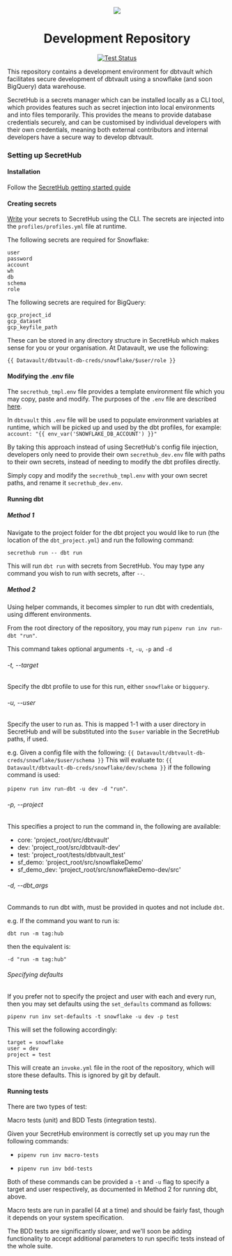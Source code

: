 <p align="center">
  <img src="https://user-images.githubusercontent.com/25080503/65772647-89525700-e132-11e9-80ff-12ad30a25466.png">
</p>

<h1 align="center"> Development Repository </h1>
<p align="center">
<a href="https://github.com/Datavault-UK/dbtvault-dev"><img
    src="https://circleci.com/gh/Datavault-UK/dbtvault-dev.svg?style=shield&circle-token=7b9d6cb90833b6953c82493162951aca0b12a75c" 
    alt="Test Status"
  /></a>
</p>

This repository contains a development environment for dbtvault which facilitates secure development of dbtvault using a
snowflake (and soon BigQuery) data warehouse.

SecretHub is a secrets manager which can be installed locally as a CLI tool, which provides features such as secret 
injection into local environments and into files temporarily. This provides the means to provide database credentials 
securely, and can be customised by individual developers with their own credentials, meaning both external contributors 
and internal developers have a secure way to develop dbtvault.

### Setting up SecretHub

#### Installation
Follow the [SecretHub getting started guide](https://secrethub.io/docs/start/getting-started/)

#### Creating secrets
[Write](https://se9crethub.io/docs/reference/cli/write/) your secrets to SecretHub using the CLI. 
The secrets are injected into the `profiles/profiles.yml` file at runtime. 


The following secrets are required for Snowflake:

```
user
password
account
wh
db
schema
role
```

The following secrets are required for BigQuery:

```
gcp_project_id
gcp_dataset
gcp_keyfile_path
```

These can be stored in any directory structure in SecretHub which makes sense for you or your organisation. 
At Datavault, we use the following:

`{{ Datavault/dbtvault-db-creds/snowflake/$user/role }}`


#### Modifying the .env file

The `secrethub_tmpl.env` file provides a template environment file which you may copy, paste and modify. The purposes 
of the `.env` file are described [here](https://secrethub.io/docs/reference/cli/run/#environment-files). 

In `dbtvault` this `.env` file will be used to populate environment variables at runtime, which will be picked up and
used by the dbt profiles, for example: `account: "{{ env_var('SNOWFLAKE_DB_ACCOUNT') }}"`

By taking this approach instead of using SecretHub's config file injection, developers only need to provide their own
`secrethub_dev.env` file with paths to their own secrets, instead of needing to modify the dbt profiles directly. 

Simply copy and modify the `secrethub_tmpl.env` with your own secret paths, and rename it `secrethub_dev.env`.


#### Running dbt


##### Method 1

Navigate to the project folder for the dbt project you would like to run (the location of the `dbt_project.yml`) 
and run the following command:

```secrethub run -- dbt run```

This will run `dbt run` with secrets from SecretHub. You may type any command you wish to run with secrets, after `--`.

##### Method 2

Using helper commands, it becomes simpler to run dbt with credentials, using different environments. 

From the root directory of the repository, you may run `pipenv run inv run-dbt "run"`.

This command takes optional arguments `-t`, `-u`, `-p` and `-d`

###### -t, --target

Specify the dbt profile to use for this run, either `snowflake` or `bigquery`.

###### -u, --user

Specify the user to run as. This is mapped 1-1 with a user directory in SecretHub and will be substituted into 
the `$user` variable in the SecretHub paths, if used. 

e.g. Given a config file with the following: ```{{ Datavault/dbtvault-db-creds/snowflake/$user/schema }}``` 
This will evaluate to: `{{ Datavault/dbtvault-db-creds/snowflake/dev/schema }}`
if the following command is used:

`pipenv run inv run-dbt -u dev -d "run"`.

###### -p, --project 

This specifies a project to run the command in, the following are available:

- core: 'project_root/src/dbtvault'
- dev: 'project_root/src/dbtvault-dev'
- test: 'project_root/tests/dbtvault_test'
- sf_demo: 'project_root/src/snowflakeDemo'
- sf_demo_dev: 'project_root/src/snowflakeDemo-dev/src'

###### -d, --dbt_args

Commands to run dbt with, must be provided in quotes and not include `dbt`.

e.g. If the command you want to run is:

`dbt run -m tag:hub`

then the equivalent is:

`-d "run -m tag:hub"`

###### Specifying defaults

If you prefer not to specify the project and user with each and every run, then you may set defaults using the 
`set_defaults` command as follows:

`pipenv run inv set-defaults -t snowflake -u dev -p test` 

This will set the following accordingly:

```
target = snowflake
user = dev
project = test
```

This will create an `invoke.yml` file in the root of the repository, which will store these defaults. This is ignored
by git by default. 

#### Running tests

There are two types of test:

Macro tests (unit) and BDD Tests (integration tests).

Given your SecretHub environment is correctly set up you may run the following commands:

- `pipenv run inv macro-tests`

- `pipenv run inv bdd-tests`

Both of these commands can be provided a `-t` and `-u` flag to specify a target and user respectively, as documented in
Method 2 for running dbt, above. 

Macro tests are run in parallel (4 at a time) and should be fairly fast, though it depends on your system specification.

The BDD tests are significantly slower, and we'll soon be adding functionality to accept additional parameters to run specific tests instead of the whole suite.

